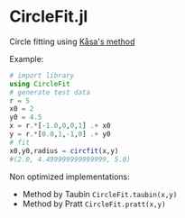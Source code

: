 # CircleFit.jl

Circle fitting using [Kåsa's method](https://doi.org/10.1109/TIM.1976.6312298)

Example:
```julia
# import library
using CircleFit
# generate test data
r = 5
x0 = 2
y0 = 4.5
x = r.*[-1.0,0,0,1] .+ x0
y = r.*[0.0,1,-1,0] .+ y0
# fit
x0,y0,radius = circfit(x,y)
#(2.0, 4.499999999999999, 5.0)
```

Non optimized implementations:
* Method by Taubin `CircleFit.taubin(x,y)`
* Method by Pratt `CircleFit.pratt(x,y)`
